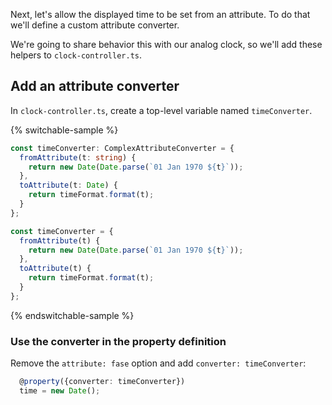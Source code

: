 Next, let's allow the displayed time to be set from an attribute. To do that we'll define a custom attribute converter.

We're going to share behavior this with our analog clock, so we'll add these helpers to `clock-controller.ts`.

## Add an attribute converter

In `clock-controller.ts`, create a top-level variable named `timeConverter`.

{% switchable-sample %}

```ts
const timeConverter: ComplexAttributeConverter = {
  fromAttribute(t: string) {
    return new Date(Date.parse(`01 Jan 1970 ${t}`));
  },
  toAttribute(t: Date) {
    return timeFormat.format(t);
  }
};
```

```js
const timeConverter = {
  fromAttribute(t) {
    return new Date(Date.parse(`01 Jan 1970 ${t}`));
  },
  toAttribute(t) {
    return timeFormat.format(t);
  }
};
```

{% endswitchable-sample %}

### Use the converter in the property definition

Remove the `attribute: fase` option and add `converter: timeConverter`:

```ts
  @property({converter: timeConverter})
  time = new Date();
```
